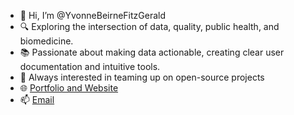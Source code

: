 - 👋 Hi, I’m @YvonneBeirneFitzGerald
- 🔍 Exploring the intersection of data, quality, public health, and biomedicine.
- 📚 Passionate about making data actionable, creating clear user documentation and intuitive tools.
- 🔧 Always interested in teaming up on open-source projects
- 🌐 [Portfolio and Website](https://theyvonne.com/portfolio)
- 📫 [Email](https://theyvonne.com/contact)

<!---
YvonneBeirneFitzGerald/YvonneBeirneFitzGerald is a ✨ special ✨ repository because its `README.md` (this file) appears on your GitHub profile.
You can click the Preview link to take a look at your changes.
--->
